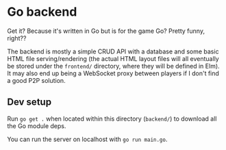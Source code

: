 # Go backend

Get it? Because it's written in Go but is for the game Go? 
Pretty funny, right??

The backend is mostly a simple CRUD API with a database and 
some basic HTML file serving/rendering (the actual HTML layout
files will all eventually be stored under the `frontend/`
directory, where they will be defined in Elm).
It may also end up being a WebSocket proxy between players
if I don't find a good P2P solution.

## Dev setup

Run `go get .` when located within this directory (`backend/`)
to download all the Go module deps.

You can run the server on localhost with `go run main.go`.
